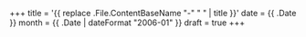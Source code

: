 +++
title = '{{ replace .File.ContentBaseName "-" " " | title }}'
date = {{ .Date }}
month = {{ .Date | dateFormat "2006-01" }}
draft = true
+++
